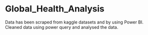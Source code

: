 # Global_Health_Analysis
Data has been scraped from kaggle datasets and by using Power BI.
Cleaned data using power query and analysed the data. 
